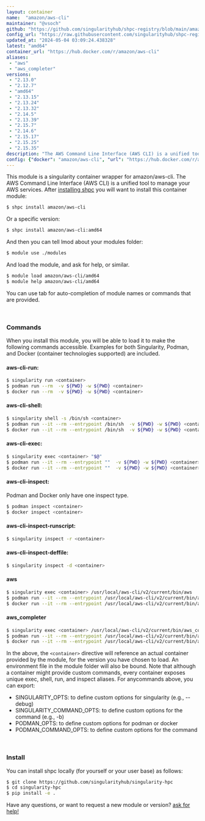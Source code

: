 ```yaml
---
layout: container
name:  "amazon/aws-cli"
maintainer: "@vsoch"
github: "https://github.com/singularityhub/shpc-registry/blob/main/amazon/aws-cli/container.yaml"
config_url: "https://raw.githubusercontent.com/singularityhub/shpc-registry/main/amazon/aws-cli/container.yaml"
updated_at: "2024-05-04 03:09:24.438328"
latest: "amd64"
container_url: "https://hub.docker.com/r/amazon/aws-cli"
aliases:
 - "aws"
 - "aws_completer"
versions:
 - "2.13.0"
 - "2.12.7"
 - "amd64"
 - "2.13.15"
 - "2.13.24"
 - "2.13.32"
 - "2.14.5"
 - "2.13.39"
 - "2.15.7"
 - "2.14.6"
 - "2.15.17"
 - "2.15.25"
 - "2.15.35"
description: "The AWS Command Line Interface (AWS CLI) is a unified tool to manage your AWS services."
config: {"docker": "amazon/aws-cli", "url": "https://hub.docker.com/r/amazon/aws-cli", "maintainer": "@sarahbeecroft", "description": "The AWS Command Line Interface (AWS CLI) is a unified tool to manage your AWS services.", "latest": {"amd64": "sha256:a4e6afb60bf3c369b875f07673aa02943f01ae2291c58adbcc219747c2d20e4f"}, "tags": {"2.13.0": "sha256:7590866b360c488028f018e120da4394c799de08a8d8c1b09570cf720867bed5", "2.12.7": "sha256:93c39fb5fcf7b8269a7f1e3ee342f446f4c463abdbe924c79f4de2f959a03b3b", "amd64": "sha256:a4e6afb60bf3c369b875f07673aa02943f01ae2291c58adbcc219747c2d20e4f", "2.13.15": "sha256:ac2c7d3827a8fef1024357ada9c6ccd8d0ce098a85cffd6803a52bb8cb4842ed", "2.13.24": "sha256:e6ea5be1036e5f490fd4cd49cf0f7081eaf401a8dd978c524c28666b60a8c1b2", "2.13.32": "sha256:c59ac67975129e96448601b92d5a890cdfdaff0f175a3e4eb9cfa32b3995dca6", "2.14.5": "sha256:8da8ae14cd7b6ea8a90d352736bb5dbde1be4bb408b67877f8f4f0e02c3e13e3", "2.13.39": "sha256:4fe0a87257ba17fc214ed9b3f3456ecf5cb6b040d8873944908f9b020ca2e58c", "2.15.7": "sha256:07cc353f732a986c45ee0a8082c56442ade50b114f668df6af97b1b156916e5a", "2.14.6": "sha256:7a3f926997cfafa1cf737d5250a1b9040ffc902a632516f0e6a80c7828495482", "2.15.17": "sha256:a0c252c1822e1e484dcb4025ac4a6f765007b7b4ea57db1f09ada597e093df5c", "2.15.25": "sha256:16c5a4e1022a04208561d571b36615fe207e56c725b0d83f60b63729783f4415", "2.15.35": "sha256:9d1582256677c240d1f735b4ff4cc407c0596dccffa713fc405186794fab8139"}, "aliases": {"aws": "/usr/local/aws-cli/v2/current/bin/aws", "aws_completer": "/usr/local/aws-cli/v2/current/bin/aws_completer"}, "features": {"home": true}}
---
```


This module is a singularity container wrapper for amazon/aws-cli.
The AWS Command Line Interface (AWS CLI) is a unified tool to manage your AWS services.
After [installing shpc](#install) you will want to install this container module:


```bash
$ shpc install amazon/aws-cli
```

Or a specific version:

```bash
$ shpc install amazon/aws-cli:amd64
```

And then you can tell lmod about your modules folder:

```bash
$ module use ./modules
```

And load the module, and ask for help, or similar.

```bash
$ module load amazon/aws-cli/amd64
$ module help amazon/aws-cli/amd64
```

You can use tab for auto-completion of module names or commands that are provided.

<br>

### Commands

When you install this module, you will be able to load it to make the following commands accessible.
Examples for both Singularity, Podman, and Docker (container technologies supported) are included.

#### aws-cli-run:

```bash
$ singularity run <container>
$ podman run --rm  -v ${PWD} -w ${PWD} <container>
$ docker run --rm  -v ${PWD} -w ${PWD} <container>
```

#### aws-cli-shell:

```bash
$ singularity shell -s /bin/sh <container>
$ podman run --it --rm --entrypoint /bin/sh  -v ${PWD} -w ${PWD} <container>
$ docker run --it --rm --entrypoint /bin/sh  -v ${PWD} -w ${PWD} <container>
```

#### aws-cli-exec:

```bash
$ singularity exec <container> "$@"
$ podman run --it --rm --entrypoint ""  -v ${PWD} -w ${PWD} <container> "$@"
$ docker run --it --rm --entrypoint ""  -v ${PWD} -w ${PWD} <container> "$@"
```

#### aws-cli-inspect:

Podman and Docker only have one inspect type.

```bash
$ podman inspect <container>
$ docker inspect <container>
```

#### aws-cli-inspect-runscript:

```bash
$ singularity inspect -r <container>
```

#### aws-cli-inspect-deffile:

```bash
$ singularity inspect -d <container>
```


#### aws

```bash
$ singularity exec <container> /usr/local/aws-cli/v2/current/bin/aws
$ podman run --it --rm --entrypoint /usr/local/aws-cli/v2/current/bin/aws   -v ${PWD} -w ${PWD} <container> -c " $@"
$ docker run --it --rm --entrypoint /usr/local/aws-cli/v2/current/bin/aws   -v ${PWD} -w ${PWD} <container> -c " $@"
```


#### aws_completer

```bash
$ singularity exec <container> /usr/local/aws-cli/v2/current/bin/aws_completer
$ podman run --it --rm --entrypoint /usr/local/aws-cli/v2/current/bin/aws_completer   -v ${PWD} -w ${PWD} <container> -c " $@"
$ docker run --it --rm --entrypoint /usr/local/aws-cli/v2/current/bin/aws_completer   -v ${PWD} -w ${PWD} <container> -c " $@"
```



In the above, the `<container>` directive will reference an actual container provided
by the module, for the version you have chosen to load. An environment file in the
module folder will also be bound. Note that although a container
might provide custom commands, every container exposes unique exec, shell, run, and
inspect aliases. For anycommands above, you can export:

 - SINGULARITY_OPTS: to define custom options for singularity (e.g., --debug)
 - SINGULARITY_COMMAND_OPTS: to define custom options for the command (e.g., -b)
 - PODMAN_OPTS: to define custom options for podman or docker
 - PODMAN_COMMAND_OPTS: to define custom options for the command

<br>

### Install

You can install shpc locally (for yourself or your user base) as follows:

```bash
$ git clone https://github.com/singularityhub/singularity-hpc
$ cd singularity-hpc
$ pip install -e .
```

Have any questions, or want to request a new module or version? [ask for help!](https://github.com/singularityhub/singularity-hpc/issues)